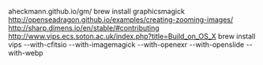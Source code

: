 aheckmann.github.io/gm/
brew install graphicsmagick
http://openseadragon.github.io/examples/creating-zooming-images/
http://sharp.dimens.io/en/stable/#contributing
http://www.vips.ecs.soton.ac.uk/index.php?title=Build_on_OS_X
brew install vips --with-cfitsio --with-imagemagick --with-openexr --with-openslide --with-webp
